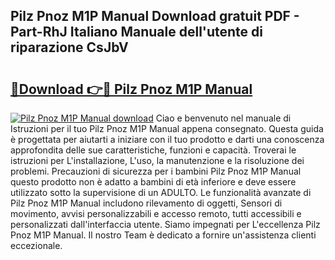 ## Pilz Pnoz M1P Manual Download gratuit PDF - Part-RhJ Italiano Manuale dell'utente di riparazione CsJbV

# <h2><a href="http://dfavfsr.blite.top/?on=Pilz+Pnoz+M1P+Manual">🔗Download 👉🔴 Pilz Pnoz M1P Manual</a></h2>

[![Pilz Pnoz M1P Manual download](https://i.imgur.com/lujVjoI.png)](http://dfavfsr.blite.top/?on=Pilz+Pnoz+M1P+Manual)
Ciao e benvenuto nel manuale di Istruzioni per il tuo Pilz Pnoz M1P Manual appena consegnato. Questa guida è progettata per aiutarti a iniziare con il tuo prodotto e darti una conoscenza approfondita delle sue caratteristiche, funzioni e capacità. Troverai le istruzioni per L'installazione, L'uso, la manutenzione e la risoluzione dei problemi. Precauzioni di sicurezza per i bambini Pilz Pnoz M1P Manual questo prodotto non è adatto a bambini di età inferiore e deve essere utilizzato sotto la supervisione di un ADULTO. Le funzionalità avanzate di Pilz Pnoz M1P Manual includono rilevamento di oggetti, Sensori di movimento, avvisi personalizzabili e accesso remoto, tutti accessibili e personalizzati dall'interfaccia utente. Siamo impegnati per L'eccellenza Pilz Pnoz M1P Manual. Il nostro Team è dedicato a fornire un'assistenza clienti eccezionale.
